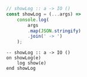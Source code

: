 ```javascript
// showLog :: a -> IO ()
const showLog = (...args) =>
    console.log(
        args
        .map(JSON.stringify)
        .join(' -> ')
    );
```


```applescript
-- showLog :: a -> IO ()
on showLog(e)
    log show(e)
end showLog
```